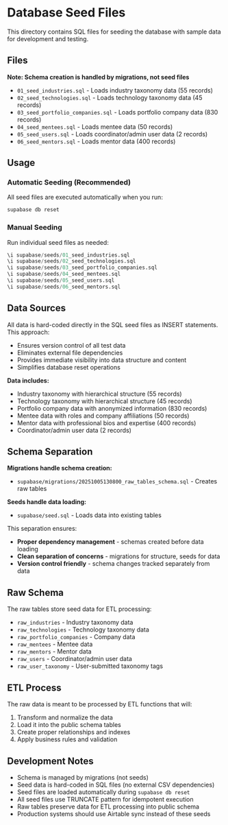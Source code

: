 # Database Seed Files

This directory contains SQL files for seeding the database with sample data for development and testing.

## Files

**Note: Schema creation is handled by migrations, not seed files**

- `01_seed_industries.sql` - Loads industry taxonomy data (55 records)
- `02_seed_technologies.sql` - Loads technology taxonomy data (45 records)
- `03_seed_portfolio_companies.sql` - Loads portfolio company data (830 records)
- `04_seed_mentees.sql` - Loads mentee data (50 records)
- `05_seed_users.sql` - Loads coordinator/admin user data (2 records)
- `06_seed_mentors.sql` - Loads mentor data (400 records)

## Usage

### Automatic Seeding (Recommended)

All seed files are executed automatically when you run:

```bash
supabase db reset
```

### Manual Seeding

Run individual seed files as needed:

```sql
\i supabase/seeds/01_seed_industries.sql
\i supabase/seeds/02_seed_technologies.sql
\i supabase/seeds/03_seed_portfolio_companies.sql
\i supabase/seeds/04_seed_mentees.sql
\i supabase/seeds/05_seed_users.sql
\i supabase/seeds/06_seed_mentors.sql
```

## Data Sources

All data is hard-coded directly in the SQL seed files as INSERT statements. This approach:

- Ensures version control of all test data
- Eliminates external file dependencies
- Provides immediate visibility into data structure and content
- Simplifies database reset operations

**Data includes:**

- Industry taxonomy with hierarchical structure (55 records)
- Technology taxonomy with hierarchical structure (45 records)
- Portfolio company data with anonymized information (830 records)
- Mentee data with roles and company affiliations (50 records)
- Mentor data with professional bios and expertise (400 records)
- Coordinator/admin user data (2 records)

## Schema Separation

**Migrations handle schema creation:**

- `supabase/migrations/20251005130800_raw_tables_schema.sql` - Creates raw tables

**Seeds handle data loading:**

- `supabase/seed.sql` - Loads data into existing tables

This separation ensures:

- **Proper dependency management** - schemas created before data loading
- **Clean separation of concerns** - migrations for structure, seeds for data
- **Version control friendly** - schema changes tracked separately from data

## Raw Schema

The raw tables store seed data for ETL processing:

- `raw_industries` - Industry taxonomy data
- `raw_technologies` - Technology taxonomy data
- `raw_portfolio_companies` - Company data
- `raw_mentees` - Mentee data
- `raw_mentors` - Mentor data
- `raw_users` - Coordinator/admin user data
- `raw_user_taxonomy` - User-submitted taxonomy tags

## ETL Process

The raw data is meant to be processed by ETL functions that will:

1. Transform and normalize the data
2. Load it into the public schema tables
3. Create proper relationships and indexes
4. Apply business rules and validation

## Development Notes

- Schema is managed by migrations (not seeds)
- Seed data is hard-coded in SQL files (no external CSV dependencies)
- Seed files are loaded automatically during `supabase db reset`
- All seed files use TRUNCATE pattern for idempotent execution
- Raw tables preserve data for ETL processing into public schema
- Production systems should use Airtable sync instead of these seeds
